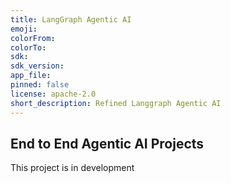 ```yaml
---
title: LangGraph Agentic AI
emoji:
colorFrom:
colorTo:
sdk:
sdk_version:
app_file:
pinned: false
license: apache-2.0
short_description: Refined Langgraph Agentic AI
---
```


## End to End Agentic AI Projects
This project is in development
